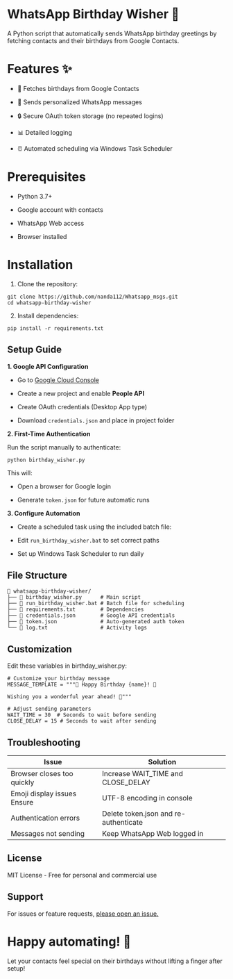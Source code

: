 # WhatsApp Birthday Wisher 🎂
A Python script that automatically sends WhatsApp birthday greetings by fetching contacts and their birthdays from Google Contacts.

# Features ✨
* 📅 Fetches birthdays from Google Contacts

* 💌 Sends personalized WhatsApp messages

* 🔒 Secure OAuth token storage (no repeated logins)

* 📊 Detailed logging

* ⏰ Automated scheduling via Windows Task Scheduler

# Prerequisites
* Python 3.7+

* Google account with contacts

* WhatsApp Web access

* Browser installed

# Installation

1. Clone the repository:

```
git clone https://github.com/nanda112/Whatsapp_msgs.git
cd whatsapp-birthday-wisher
```

2. Install dependencies:

```
pip install -r requirements.txt
```
## Setup Guide
**1. Google API Configuration**

* Go to [Google Cloud Console](https://console.cloud.google.com/)

* Create a new project and enable **People API**

* Create OAuth credentials (Desktop App type)

* Download ```credentials.json``` and place in project folder

**2. First-Time Authentication**
   
Run the script manually to authenticate:

```
python birthday_wisher.py
```
This will:

* Open a browser for Google login

* Generate ```token.json``` for future automatic runs

**3. Configure Automation**
   
* Create a scheduled task using the included batch file:

* Edit ```run_birthday_wisher.bat``` to set correct paths

* Set up Windows Task Scheduler to run daily

## File Structure
```
📂 whatsapp-birthday-wisher/
├── 📄 birthday_wisher.py      # Main script
├── 📄 run_birthday_wisher.bat # Batch file for scheduling
├── 📄 requirements.txt        # Dependencies
├── 📄 credentials.json        # Google API credentials
├── 📄 token.json              # Auto-generated auth token
└── 📄 log.txt                 # Activity logs
```
## Customization
Edit these variables in birthday_wisher.py:

```
# Customize your birthday message
MESSAGE_TEMPLATE = """🎉 Happy Birthday {name}! 🎂

Wishing you a wonderful year ahead! 🥳"""

# Adjust sending parameters
WAIT_TIME = 30  # Seconds to wait before sending
CLOSE_DELAY = 15 # Seconds to wait after sending
```
## Troubleshooting
| Issue |	Solution |
| --- | --- |
| Browser closes too quickly |	Increase WAIT_TIME and CLOSE_DELAY |
|Emoji display issues	Ensure | UTF-8 encoding in console |
| Authentication errors |	Delete token.json and re-authenticate |
|Messages not sending |	Keep WhatsApp Web logged in |

## License

MIT License - Free for personal and commercial use

## Support

For issues or feature requests, [please open an issue.](https://github.com/nanda112/Whatsapp_msgs/issues)

# Happy automating! 🚀

Let your contacts feel special on their birthdays without lifting a finger after setup!

